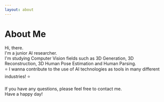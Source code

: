 ```yaml
---
layout: about
---
```


# About Me

Hi, there.<br/>
I'm a junior AI researcher.<br/>
I'm studying Computer Vision fields such as 3D Generation, 3D Reconstruction, 3D Human Pose Estimation and Human Parsing.<br/>
⭐ I wanna contribute to the use of AI technologies as tools in many different industries! ⭐<br/><br/>
If you have any questions, please feel free to contact me.<br/>
Have a happy day!

<!--
<br/>

# Career

- Second Company (2012/01 ~ )
  - Web Application Firewall
    - Developed TCP network acceleration module.
    - Developde Application User Interface.
- First Company (2011/01 ~ 2011/12)
  - VPN Development Company
  - Team Leader of VPN Development Div.

<br/> -->

<!-- # Interests

I am interested in technology trends.
I'm not afraid to learn languages, but I enjoy using Python.
I like to automate and reduce annoying things. -->
